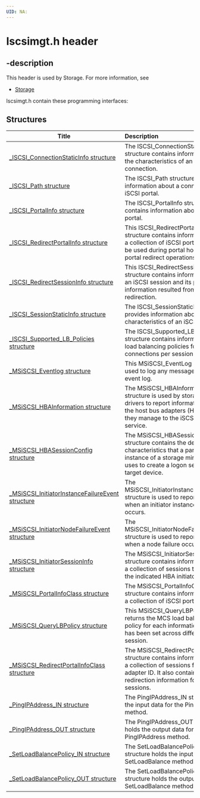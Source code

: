 ```yaml
---
UID: NA:
---
```


# Iscsimgt.h header

## -description

This header is used by Storage. For more information, see
- [Storage](../_storage/index.md)

Iscsimgt.h contain these programming interfaces:


## Structures

| Title   | Description   |
| ---- |:---- |
| [_ISCSI_ConnectionStaticInfo structure](ns-iscsimgt-_iscsi_connectionstaticinfo.md) | The ISCSI_ConnectionStaticInfo structure contains information about the characteristics of an established connection. |
| [_ISCSI_Path structure](ns-iscsimgt-_iscsi_path.md) | The ISCSI_Path structure contains information about a connection of the iSCSI portal. |
| [_ISCSI_PortalInfo structure](ns-iscsimgt-_iscsi_portalinfo.md) | The ISCSI_PortalInfo structure contains information about an iSCSI portal. |
| [_ISCSI_RedirectPortalInfo structure](ns-iscsimgt-_iscsi_redirectportalinfo.md) | This ISCSI_RedirectPortalInfo structure contains information about a collection of iSCSI portals that can be used during portal hopping or portal redirect operations. |
| [_ISCSI_RedirectSessionInfo structure](ns-iscsimgt-_iscsi_redirectsessioninfo.md) | This ISCSI_RedirectSessionInfo structure contains information about an iSCSI session and its portal information resulted from iSCSI target redirection. |
| [_ISCSI_SessionStaticInfo structure](ns-iscsimgt-_iscsi_sessionstaticinfo.md) | The ISCSI_SessionStaticInfo structure provides information about the characteristics of an iSCSI session. |
| [_ISCSI_Supported_LB_Policies structure](ns-iscsimgt-_iscsi_supported_lb_policies.md) | The ISCSI_Supported_LB_Policies structure contains information about load balancing policies for multiple connections per session (MCS). |
| [_MSiSCSI_Eventlog structure](ns-iscsimgt-_msiscsi_eventlog.md) | This MSiSCSI_EventLog method is used to log any messages to the event log. |
| [_MSiSCSI_HBAInformation structure](ns-iscsimgt-_msiscsi_hbainformation.md) | The MSiSCSI_HBAInformation structure is used by storage miniport drivers to report information about the host bus adapters (HBAs) that they manage to the iSCSI initiator service. |
| [_MSiSCSI_HBASessionConfig structure](ns-iscsimgt-_msiscsi_hbasessionconfig.md) | The MSiSCSI_HBASessionConfig structure contains the default logon characteristics that a particular instance of a storage miniport driver uses to create a logon session with a target device. |
| [_MSiSCSI_InitiatorInstanceFailureEvent structure](ns-iscsimgt-_msiscsi_initiatorinstancefailureevent.md) | The MSiSCSI_InitiatorInstanceFailureEvent structure is used to report an event when an initiator instance failure occurs. |
| [_MSiSCSI_InitiatorNodeFailureEvent structure](ns-iscsimgt-_msiscsi_initiatornodefailureevent.md) | The MSiSCSI_InitiatorNodeFailureEvent structure is used to report an event when a node failure occurs. |
| [_MSiSCSI_InitiatorSessionInfo structure](ns-iscsimgt-_msiscsi_initiatorsessioninfo.md) | The MSiSCSI_InitiatorSessionInfo structure contains information about a collection of sessions that belong to the indicated HBA initiator. |
| [_MSiSCSI_PortalInfoClass structure](ns-iscsimgt-_msiscsi_portalinfoclass.md) | The MSiSCSI_PortalInfoClass structure contains information about a collection of iSCSI portals. |
| [_MSiSCSI_QueryLBPolicy structure](ns-iscsimgt-_msiscsi_querylbpolicy.md) | This MSiSCSI_QueryLBPolicy method returns the MCS load balancing policy for each information if any that has been set across different iSCSI session. |
| [_MSiSCSI_RedirectPortalInfoClass structure](ns-iscsimgt-_msiscsi_redirectportalinfoclass.md) | The MSiSCSI_RedirectPortalInfoClass structure contains information about a collection of sessions for an adapter ID. It also contains the portal redirection information for each of the sessions. |
| [_PingIPAddress_IN structure](ns-iscsimgt-_pingipaddress_in.md) | The PingIPAddress_IN structure holds the input data for the PingIPAddress method. |
| [_PingIPAddress_OUT structure](ns-iscsimgt-_pingipaddress_out.md) | The PingIPAddress_OUT structure holds the output data for the PingIPAddress method. |
| [_SetLoadBalancePolicy_IN structure](ns-iscsimgt-_setloadbalancepolicy_in.md) | The SetLoadBalancePolicy_IN structure holds the input data for the SetLoadBalance method. |
| [_SetLoadBalancePolicy_OUT structure](ns-iscsimgt-_setloadbalancepolicy_out.md) | The SetLoadBalancePolicy_OUT structure holds the output data for the SetLoadBalance method. |
